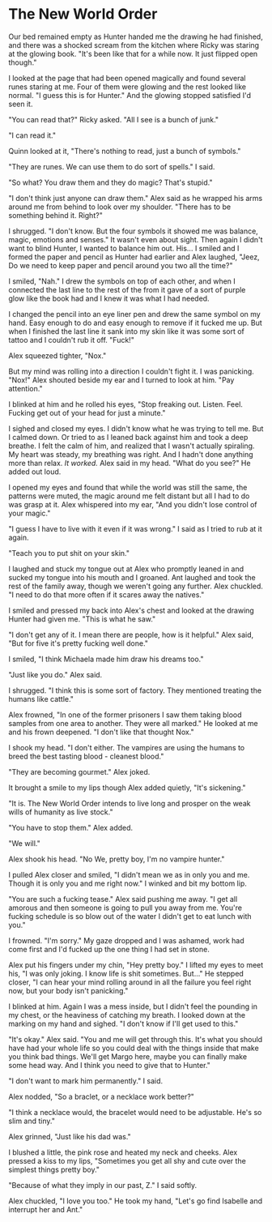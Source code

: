 # The New World Order

Our bed remained empty as Hunter handed me the drawing he had finished, and there was a shocked scream from the kitchen where Ricky was staring at the glowing book.  "It's been like that for a while now.  It just flipped open though."

I looked at the page that had been opened magically and found several runes staring at me.  Four of them were glowing and the rest looked like normal.  "I guess this is for Hunter."  And the glowing stopped satisfied I'd seen it.  

"You can read that?"  Ricky asked.  "All I see is a bunch of junk."

"I can read it."

Quinn looked at it, "There's nothing to read, just a bunch of symbols."

"They are runes.  We can use them to do sort of spells." I said.

"So what?  You draw them and they do magic?  That's stupid."

"I don't think just anyone can draw them."  Alex said as he wrapped his arms around me from behind to look over my shoulder. "There has to be something behind it.  Right?"

I shrugged.  "I don't know.  But the four symbols it showed me was balance, magic, emotions and senses."  It wasn't even about sight.  Then again I didn't want to blind Hunter, I wanted to balance him out.  His... I smiled and I formed the paper and pencil as Hunter had earlier and Alex laughed, "Jeez, Do we need to keep paper and pencil around you two all the time?"

I smiled, "Nah."  I drew the symbols on top of each other, and when I connected the last line to the rest of the from it gave of a sort of purple glow like the book had and I knew it was what I had needed.  

I changed the pencil into an eye liner pen and drew the same symbol on my hand.  Easy enough to do and easy enough to remove if it fucked me up.  But when I finished the last line it sank into my skin like it was some sort of tattoo and I couldn't rub it off.  "Fuck!"  

Alex squeezed tighter, "Nox."

But my mind was rolling into a direction I couldn't fight it.  I was panicking.  "Nox!"  Alex shouted beside my ear and I turned to look at him.  "Pay attention."

I blinked at him and he rolled his eyes, "Stop freaking out.  Listen.  Feel.  Fucking get out of your head for just a minute."

I sighed and closed my eyes.  I didn't know what he was trying to tell me.  But I calmed down.  Or tried to as I leaned back against him and took a deep breathe.  I felt the calm of him, and realized that I wasn't actually spiraling.  My heart was steady, my breathing was right.  And I hadn't done anything more than relax.  _It worked._  Alex said in my head.  "What do you see?" He added out loud.

I opened my eyes and found that while the world was still the same, the patterns were muted, the magic around me felt distant but all I had to do was grasp at it.  Alex whispered into my ear, "And you didn't lose control of your magic."

"I guess I have to live with it even if it was wrong."  I said as I tried to rub at it again.

"Teach you to put shit on your skin."  

I laughed and stuck my tongue out at Alex who promptly leaned in and sucked my tongue into his mouth and I groaned.  Ant laughed and took the rest of the family away, though we weren't going any further.  Alex chuckled.  "I need to do that more often if it scares away the natives."

I smiled and pressed my back into Alex's chest and looked at the drawing Hunter had given me.  "This is what he saw."

"I don't get any of it.  I mean there are people, how is it helpful."  Alex said, "But for five it's pretty fucking well done."

I smiled, "I think Michaela made him draw his dreams too."

"Just like you do."  Alex said.

I shrugged.  "I think this is some sort of factory.  They mentioned treating the humans like cattle."

Alex frowned, "In one of the former prisoners I saw them taking blood samples from one area to another.  They were all marked."  He looked at me and his frown deepened.  "I don't like that thought Nox."

I shook my head.  "I don't either.  The vampires are using the humans to breed the best tasting blood - cleanest blood."

"They are becoming gourmet."  Alex joked.

It brought a smile to my lips though Alex added quietly, "It's sickening."

"It is.  The New World Order intends to live long and prosper on the weak wills of humanity as live stock."

"You have to stop them."  Alex added.

"We will."

Alex shook his head.  "No We, pretty boy, I'm no vampire hunter."

I pulled Alex closer and smiled, "I didn't mean we as in only you and me.  Though it is only you and me right now."  I winked and bit my bottom lip.

"You are such a fucking tease."  Alex said pushing me away.  "I get all amorous and then someone is going to pull you away from me. You're fucking schedule is so blow out of the water I didn't get to eat lunch with you."

I frowned.  "I'm sorry."  My gaze dropped and I was ashamed, work had come first and I'd fucked up the one thing I had set in stone.  

Alex put his fingers under my chin, "Hey pretty boy."  I lifted my eyes to meet his, "I was only joking.  I know life is shit sometimes.  But..."  He stepped closer, "I can hear your mind rolling around in all the failure you feel right now, but your body isn't panicking."

I blinked at him.  Again I was a mess inside, but I didn't feel the pounding in my chest, or the heaviness of catching my breath.  I looked down at the marking on my hand and sighed.  "I don't know if I'll get used to this."

"It's okay."  Alex said.  "You and me will get through this.  It's what you should have had your whole life so you could deal with the things inside that make you think bad things.  We'll get Margo here, maybe you can finally make some head way.  And I think you need to give that to Hunter."

"I don't want to mark him permanently."  I said.

Alex nodded, "So a braclet, or a necklace work better?"

"I think a necklace would, the bracelet would need to be adjustable.  He's so slim and tiny."

Alex grinned, "Just like his dad was."

I blushed a little, the pink rose and heated my neck and cheeks.  Alex pressed a kiss to my lips, "Sometimes you get all shy and cute over the simplest things pretty boy."

"Because of what they imply in our past, Z."  I said softly.

Alex chuckled, "I love you too."  He took my hand, "Let's go find Isabelle and interrupt her and Ant."

